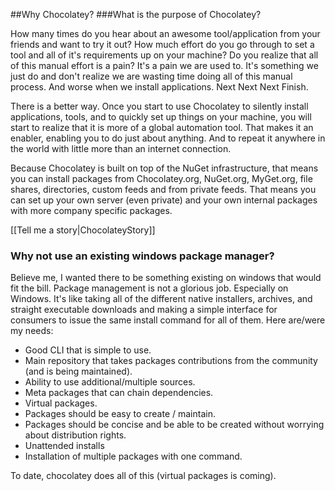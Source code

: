 ##Why Chocolatey?
###What is the purpose of Chocolatey?

How many times do you hear about an awesome tool/application from your friends and want to try it out? How much effort do you go through to set a tool and all of it's requirements up on your machine? Do you realize that all of this manual effort is a pain? It's a pain we are used to. It's something we just do and don't realize we are wasting time doing all of this manual process. And worse when we install applications. Next Next Next Finish.  
  
There is a better way. Once you start to use Chocolatey to silently install applications, tools, and to quickly set up things on your machine, you will start to realize that it is more of a global automation tool. That makes it an enabler, enabling you to do just about anything. And to repeat it anywhere in the world with little more than an internet connection.  
  
Because Chocolatey is built on top of the NuGet infrastructure, that means you can install packages from Chocolatey.org, NuGet.org, MyGet.org, file shares, directories, custom feeds and from private feeds. That means you can set up your own server (even private) and your own internal packages with more company specific packages.  
  
[[Tell me a story|ChocolateyStory]]  
  
### Why not use an existing windows package manager?
Believe me, I wanted there to be something existing on windows that would fit the bill. Package management is not a glorious job. Especially on Windows. It's like taking all of the different native installers, archives, and straight executable downloads and making a simple interface for consumers to issue the same install command for all of them. Here are/were my needs:
  
* Good CLI that is simple to use.
* Main repository that takes packages contributions from the community (and is being maintained).
* Ability to use additional/multiple sources.
* Meta packages that can chain dependencies.
* Virtual packages.
* Packages should be easy to create / maintain.
* Packages should be concise and be able to be created without worrying about distribution rights.
* Unattended installs
* Installation of multiple packages with one command.
  
To date, chocolatey does all of this (virtual packages is coming).  
  